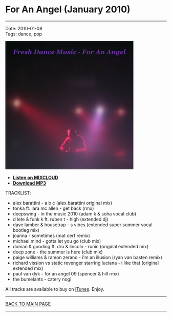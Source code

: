 # For An Angel (January 2010)

----

Date: 2010-01-08    
Tags: dance, pop    

[![Shivioua - For An Angel (January 2010)](./img/for-an-angel-january-2010.jpg)](https://www.mixcloud.com/FreshDanceMusic/for-an-angel-january-2010/)

* [**Listen on MIXCLOUD**](https://www.mixcloud.com/FreshDanceMusic/for-an-angel-january-2010/)
* [**Download MP3**](https://1drv.ms/u/s!AmzuuXrjf51v2LFkW-3aWYgrDZd0mQ?e=jQHOHn)

TRACKLIST:  

* alex barattini - a b c (alex barattini original mix)
* tonka ft. lara mc allen - get back (rmx)
* deepswing - in the music 2010 (adam k & soha vocal club)
* d lete & funk k ft. ruben t - high (extended dj)
* dave lamber & housetrap - s vibes (extended super summer vocal bootleg mix)
* joanna - sometimes (mat cerf remix)
* michael mind - gotta let you go (club mix)
* doman & gooding ft. dru & lincoln - runin (original extended mix)
* deep zone - the summer is here (club mix)
* paige williams & ramon zerano - i'm an illusion (ryan van basten remix)
* richard vission vs static revenger starring luciana - i like that (original extended mix)
* paul van dyk - for an angel 09 (spencer & hill rmx)
* the bumelants - cztery nogi

All tracks are available to buy on <a href="http://itunes.apple.com/pl/" target="_blank">iTunes</a>.
Enjoy.

----

[BACK TO MAIN PAGE](./README.md)

----
